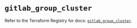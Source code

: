 # `gitlab_group_cluster`

Refer to the Terraform Registry for docs: [`gitlab_group_cluster`](https://registry.terraform.io/providers/gitlabhq/gitlab/17.10.0/docs/resources/group_cluster).
